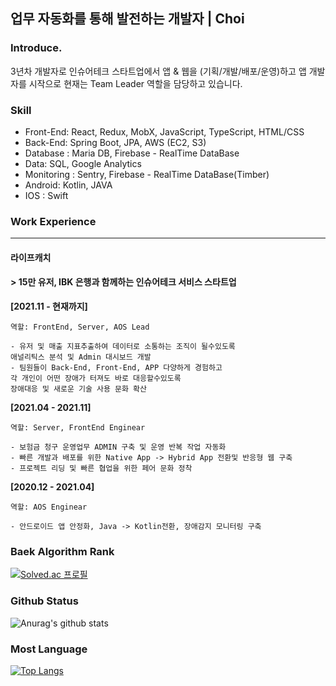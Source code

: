 ## 업무 자동화를 통해 발전하는 개발자 | Choi


### Introduce.
3년차 개발자로 인슈어테크 스타트업에서 앱 & 웹을 (기획/개발/배포/운영)하고
앱 개발자를 시작으로 현재는 Team Leader 역할을 담당하고 있습니다. 

      
### Skill 

- Front-End: React, Redux, MobX, JavaScript, TypeScript,  HTML/CSS 
- Back-End: Spring Boot, JPA, AWS (EC2, S3)
- Database : Maria DB, Firebase - RealTime DataBase
- Data: SQL, Google Analytics
- Monitoring : Sentry, Firebase - RealTime DataBase(Timber) 
- Android: Kotlin, JAVA 
- IOS : Swift


### Work Experience
-----
#### 라이프캐치 
#### > 15만 유저, IBK 은행과 함께하는 인슈어테크 서비스 스타트업 

**[2021.11 - 현재까지]**  
```
역할: FrontEnd, Server, AOS Lead
    
- 유저 및 매출 지표추출하여 데이터로 소통하는 조직이 될수있도록
애널리틱스 분석 및 Admin 대시보드 개발
- 팀원들이 Back-End, Front-End, APP 다양하게 경험하고 
각 개인이 어떤 장애가 터져도 바로 대응할수있도록 
장애대응 및 새로운 기술 사용 문화 확산
```  

**[2021.04 - 2021.11]**  
```
역할: Server, FrontEnd Enginear
    
- 보험금 청구 운영업무 ADMIN 구축 및 운영 반복 작업 자동화
- 빠른 개발과 배포를 위한 Native App -> Hybrid App 전환및 반응형 웹 구축
- 프로젝트 리딩 및 빠른 협업을 위한 페어 문화 정착
```

**[2020.12 - 2021.04]**  
```
역할: AOS Enginear

- 안드로이드 앱 안정화, Java -> Kotlin전환, 장애감지 모니터링 구축
```

### Baek Algorithm Rank
[![Solved.ac
프로필](http://mazassumnida.wtf/api/v2/generate_badge?boj=tlsehdro2)](https://solved.ac/{tlsehdro2})

### Github Status
![Anurag's github stats](https://github-readme-stats.vercel.app/api?username=OreoChoi&show_icons=true&theme=dracula)
  
### Most Language
[![Top Langs](https://github-readme-stats.vercel.app/api/top-langs/?username=OreoChoi&langs_count=8)](https://github.com/anuraghazra/github-readme-stats)

